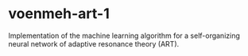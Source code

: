# voenmeh-art-1
Implementation of the machine learning algorithm for a self-organizing neural network of adaptive resonance theory (ART).

